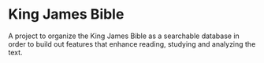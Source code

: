 # King James Bible
A project to organize the King James Bible as a searchable database in order to build out features
that enhance reading, studying and analyzing the text.
